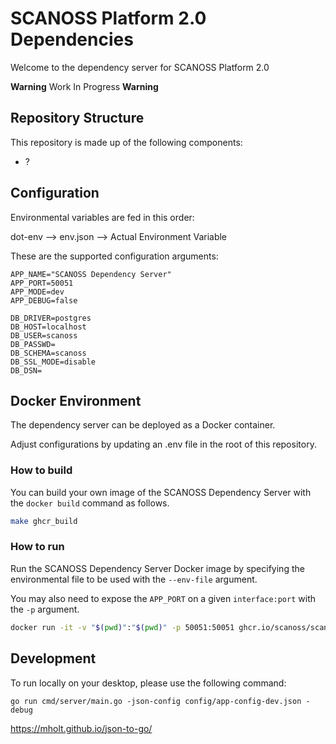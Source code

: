 # SCANOSS Platform 2.0 Dependencies
Welcome to the dependency server for SCANOSS Platform 2.0

**Warning** Work In Progress **Warning**

## Repository Structure
This repository is made up of the following components:
* ?

## Configuration

Environmental variables are fed in this order:

dot-env --> env.json -->  Actual Environment Variable

These are the supported configuration arguments:

```
APP_NAME="SCANOSS Dependency Server"
APP_PORT=50051
APP_MODE=dev
APP_DEBUG=false

DB_DRIVER=postgres
DB_HOST=localhost
DB_USER=scanoss
DB_PASSWD=
DB_SCHEMA=scanoss
DB_SSL_MODE=disable
DB_DSN=
```


## Docker Environment

The dependency server can be deployed as a Docker container.

Adjust configurations by updating an .env file in the root of this repository.


### How to build

You can build your own image of the SCANOSS Dependency Server with the ```docker build``` command as follows.

```bash
make ghcr_build
```


### How to run

Run the SCANOSS Dependency Server Docker image by specifying the environmental file to be used with the ```--env-file``` argument. 

You may also need to expose the ```APP_PORT``` on a given ```interface:port``` with the ```-p``` argument.

```bash
docker run -it -v "$(pwd)":"$(pwd)" -p 50051:50051 ghcr.io/scanoss/scanoss-dependencies -json-config $(pwd)/config/app-config-docker-local-dev.json -debug
```

## Development

To run locally on your desktop, please use the following command:

```shell
go run cmd/server/main.go -json-config config/app-config-dev.json -debug
```

https://mholt.github.io/json-to-go/
